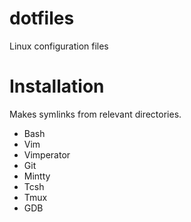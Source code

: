 # dotfiles
Linux configuration files

# Installation
Makes symlinks from relevant directories.
 * Bash
 * Vim
 * Vimperator
 * Git
 * Mintty
 * Tcsh
 * Tmux
 * GDB
